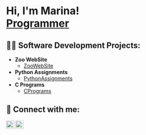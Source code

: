 <h1>Hi, I'm Marina! <br/><a href="https://github.com/marinaperdi">Programmer</a>

<h2>👨‍💻 Software Development Projects:</h2>

- <b>Zoo WebSite</b>
  - [ZooWebSite](https://github.com/marinaperdi/ZooWebSite)
- <b>Python Assignments</b>
  - [PythonAssignments](https://github.com/marinaperdi/Python)
- <b>C Programs</b>
  - [CPrograms](https://github.com/marinaperdi/C-Programs)

<h2> 🤳 Connect with me:</h2>

[<img align="left" alt="Marina | LinkedIn" width="22px" src="https://cdn.jsdelivr.net/npm/simple-icons@v3/icons/linkedin.svg" />][linkedin]
[<img align="left" alt="Marina | Instagram" width="22px" src="https://cdn.jsdelivr.net/npm/simple-icons@v3/icons/instagram.svg" />][instagram]

[instagram]: https://www.instagram.com/marinaperdi_04/
[linkedin]: https://linkedin.com/in/marina-perdiguero-6796a0226


